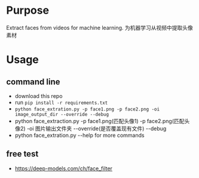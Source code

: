 # Purpose
Extract faces from videos for machine learning.
为机器学习从视频中提取头像素材

# Usage
## command line
  *  download this repo
  * run `pip install -r requirements.txt`
  * `python face_extration.py -p face1.png -p face2.png -oi image_output_dir --override --debug`
  * python face_extraction.py -p face1.png(匹配头像1) -p face2.png(匹配头像2) -oi 图片输出文件夹 --override(是否覆盖现有文件) --debug
  * python face_extration.py --help for more commands
    
## free test
  * https://deep-models.com/ch/face_filter
